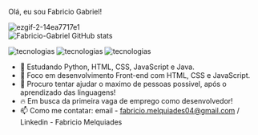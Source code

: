 Olá, eu sou Fabricio Gabriel!




![ezgif-2-14ea7717e1](https://www.google.com/url?sa=i&url=https%3A%2F%2Fbr.pinterest.com%2Fpin%2F724235183832104781%2F&psig=AOvVaw0wGhP9OjvX92JKZMLtEpyX&ust=1712691849565000&source=images&cd=vfe&opi=89978449&ved=0CBEQjRxqFwoTCPiZjb-ws4UDFQAAAAAdAAAAABAE)
<br>
![Fabricio-Gabriel GitHub stats](https://github-readme-stats.vercel.app/api?username=Fabricio-Gabriel&show_icons=true&theme=dracula&count_private=true)


![tecnologias](https://img.shields.io/badge/HTML5-E34F26?style=for-the-badge&logo=html5&logoColor=white) ![tecnologias](https://img.shields.io/badge/CSS3-1572B6?style=for-the-badge&logo=css3&logoColor=white) ![tecnologias](https://img.shields.io/badge/JavaScript-F7DF1E?style=for-the-badge&logo=javascript&logoColor=black)

- 👀 Estudando Python, HTML, CSS, JavaScript e Java. 
- 🌱 Foco em desenvolvimento Front-end com HTML, CSS e JavaScript.
- 💞️ Procuro tentar ajudar o maximo de pessoas possivel, após o aprendizado das linguagens!
- 🔥 Em busca da primeira vaga de emprego como desenvolvedor!
- 📫 Como me contatar: email - fabricio.melquiades04@gmail.com / Linkedin - Fabricio Melquiades


